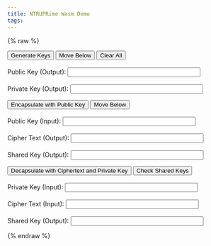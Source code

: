 ```yaml
---
title: NTRUPRime Wasm Demo
tags:
---
```

{% raw %}
    <p><button id="generatekey">Generate Keys</button> 
        <button id="movebelow">Move Below</button>
        <button id="clear">Clear All</button>
        <br><br>
        Public  Key (Output): <input style="width: 300px;" type="text" id="pubkeybox" > 
        <br><br>
        Private Key (Output): <input style="width: 300px;" type="text" id="privkeybox"></p>
    <p><button id="encapsulate">Encapsulate with Public Key</button> 
        <button id="movebelow2">Move Below</button>
        <br><br>
        Public  Key (Input): <input style="width: 300px;" type="text" id="pubkeybox2" >
        <br><br>
        Cipher Text (Output): <input style="width: 300px;" type="text" id="ciphertext" >
        <br><br>
        Shared Key (Output): <input style="width: 300px;" type="text" id="sharedkey"></p>
    <p><button id="decapsulate">Decapsulate with Ciphertext and Private Key</button>
        <button id="check">Check Shared Keys</button>
        <br><br>
        Private Key (Input): <input style="width: 300px;" type="text" id="privkeybox2">
        <br><br> 
        Cipher Text (Input): <input style="width: 300px;" type="text" id="ciphertext2" >
        <br><br>
        Shared Key (Output): <input style="width: 300px;" type="text" id="sharedkey2"></p>
    <script src="/scripts/index.js"></script>

{% endraw %}